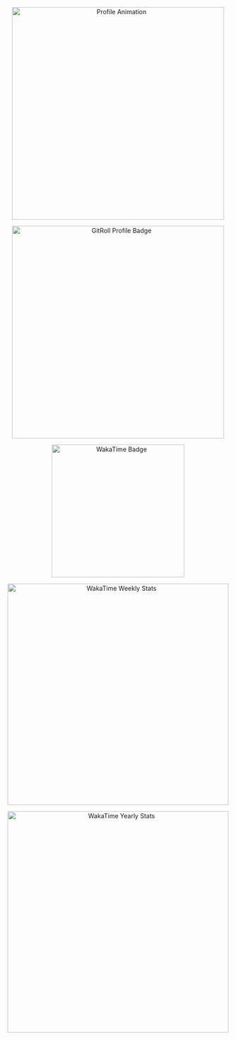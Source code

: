 <p align="center">
  <img src="https://i.giphy.com/media/v1.Y2lkPTc5MGI3NjExYjVrbHdzd2d5eTdxc3hqYXV6ZW9rZnF0c3cxYXB3NmozZWtrMzZ5OSZlcD12MV9pbnRlcm5hbF9naWZfYnlfaWQmY3Q9Zw/hwvxuIKLEayDS/giphy.gif" alt="Profile Animation" width="480"/>
</p>

<p align="center">
  <a href="https://gitroll.io/profile/uNYiwSaFZzxcGwnoRP6Lr1lmYk8P2" target="_blank">
    <img width=480 src="https://gitroll.io/profile/uNYiwSaFZzxcGwnoRP6Lr1lmYk8P2" alt="GitRoll Profile Badge"/>
  </a>
</p>

<p align="center">
  <a href="https://wakatime.com/@rishal-kv">
    <img src="https://wakatime.com/badge/user/eeb3dfb4-6a99-4673-8148-202e3cd8f6d2.svg" alt="WakaTime Badge" width="300"/>
  </a>
</p>

<p align="center">
  <a href="https://wakatime.com/@rishal-kv">
    <img src="https://wakatime.com/share/@rishal-kv/a00bcbf2-6d50-488d-a70e-e628d0defdf7.png" alt="WakaTime Weekly Stats" width="500"/>
  </a>
</p>

<p align="center">
  <a href="https://wakatime.com/@rishal-kv">
    <img src="https://wakatime.com/share/@rishal-kv/8785123b-9320-4117-9c99-689c22fd5c3b.svg" alt="WakaTime Yearly Stats" width="500"/>
  </a>
</p>

